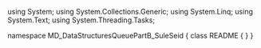 ﻿using System;
using System.Collections.Generic;
using System.Linq;
using System.Text;
using System.Threading.Tasks;

namespace MD_DataStructuresQueuePartB_SuleSeid
{
    class README
    {
    }
}
